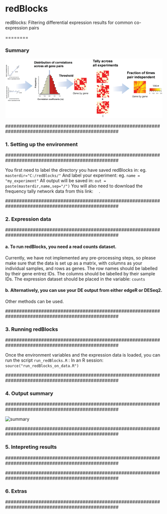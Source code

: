# redBlocks

redBlocks: Filtering differential expression results for common co-expression pairs

========

### Summary

![summary](https://github.com/sarbal/redBlocks/blob/master/imgs/freq_tally_net.png "Method summary")

#################################################################################################
### 1. Setting up the environment
#################################################################################################

You first need to label the directory you have saved redBlocks in: eg. ``` masterdir="C:/redBlocks/" ```
And label your experiment: eg. ``` name = "my_experiment" ```
All output will be saved in: ``` out = paste(masterdir,name,sep="/") ```
You will also need to download the frequency tally network data from this link: ```  ```.

#################################################################################################
### 2. Expression data
#################################################################################################

#### a. To run redBlocks, you need a read counts dataset.
Currently, we have not implemented any pre-processing steps, so please make sure that the data is
set up as a matrix, with columns as your individual samples, and rows as genes.
The row names should be labelled by their gene entrez IDs.
The columns should be labelled by their sample IDs.
The expression dataset should be placed in the variable: ``` counts ``` 

#### b. Alternatively, you can use your DE output from either edgeR or DESeq2. 
Other methods can be used. 

#################################################################################################
### 3. Running redBlocks
#################################################################################################

Once the environment variables and the expression data is loaded, you can run the
script ``` run_redBlocks.R ``` :
In an R session: ``` source("run_redBlocks_on_data.R") ``` 


#################################################################################################
### 4. Output summary
#################################################################################################

![summary](https://github.com/sarbal/redBlocks/blob/master/imgs/output.png "Method summary")

#################################################################################################
### 5. Intepreting results
#################################################################################################


#################################################################################################
### 6. Extras
#################################################################################################
